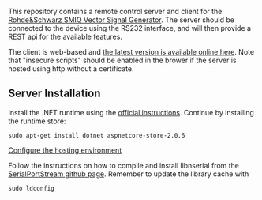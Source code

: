 This repository contains a remote control server and client for the [Rohde&Schwarz SMIQ Vector Signal Generator](https://cdn.rohde-schwarz.com/pws/dl_downloads/dl_common_library/dl_manuals/gb_1/s/smiq_1/Smiqb_OperatingManual_V1_en_11.pdf). The server should be connected to the device using the RS232 interface, and will then provide a REST api for the available features.

The client is web-based and [the latest version is available online here](https://utiliread.github.io/SmiqRemote/). Note that "insecure scripts" should be enabled in the brower if the server is hosted using http without a certificate.

## Server Installation ##
Install the .NET runtime using the [official instructions](https://www.microsoft.com/net/download/linux-package-manager/ubuntu17-10/runtime-2.0.6).
Continue by installing the runtime store:

```
sudo apt-get install dotnet aspnetcore-store-2.0.6
```

[Configure the hosting environment](https://docs.microsoft.com/en-us/aspnet/core/host-and-deploy/linux-nginx?tabs=aspnetcore2x)

Follow the instructions on how to compile and install libnserial from the [SerialPortStream github page](https://github.com/jcurl/SerialPortStream#linux).
Remember to update the library cache with 

```
sudo ldconfig
```
